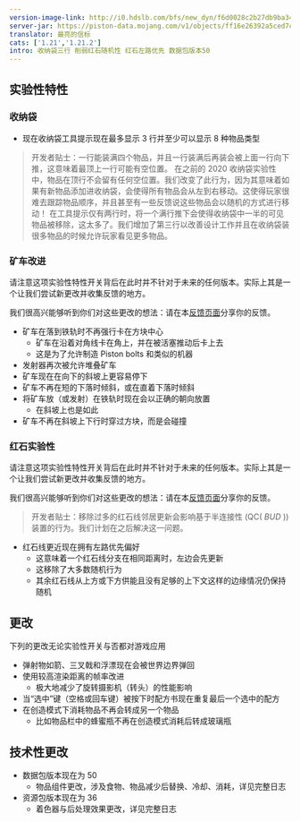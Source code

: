 ```yaml
---
version-image-link: http://i0.hdslb.com/bfs/new_dyn/f6d0028c2b27db9ba3407416b6bdde0d558830935.jpg
server-jar: https://piston-data.mojang.com/v1/objects/ff16e26392a5ced7cfe52ffdc5461cd646b9b65d/server.jar
translator: 最亮的信标
cats: ['1.21','1.21.2']
intro: 收纳袋三行 削弱红石随机性 红石左路优先 数据包版本50
---
```

## 实验性特性
### 收纳袋
* 现在收纳袋工具提示现在最多显示 3 行并至少可以显示 8 种物品类型

> 开发者贴士：一行能装满四个物品，并且一行装满后再装会被上面一行向下推，这意味着最顶上一行可能有空位置。
> 在之前的 2020 收纳袋实验性中，物品在顶行不会留有任何空位置。我们改变了此行为，因为其意味着如果有新物品添加进收纳袋，会使得所有物品会从左到右移动。这使得玩家很难去跟踪物品顺序，并且甚至有一些反馈说这些物品会以随机的方式进行移动！
> 在工具提示仅有两行时，将一个满行推下会使得收纳袋中一半的可见物品被移除，这太多了。我们增加了第三行以改善设计工作并且在收纳袋装很多物品的时候允许玩家看见更多物品。

### 矿车改进
请注意这项实验性特性开关背后在此时并不针对于未来的任何版本。实际上其是一个让我们尝试新更改并收集反馈的地方。

我们很高兴能够听到你们对这些更改的想法：请在本[反馈页面](https://aka.ms/fbcarts)分享你的反馈。

* 矿车在落到铁轨时不再强行卡在方块中心
    * 矿车在沿着对角线卡在角上，并在被活塞推动后卡上去
    * 这是为了允许制造 Piston bolts 和类似的机器
* 发射器再次被允许堆叠矿车
* 矿车现在在向下的斜坡上更容易停下
* 矿车不再在短的下落时倾斜，或在直着下落时倾斜
* 将矿车放（或发射）在铁轨时现在会以正确的朝向放置
    * 在斜坡上也是如此
* 矿车不再在斜坡上下行时穿过方块，而是会碰撞

### 红石实验性

请注意这项实验性特性开关背后在此时并不针对于未来的任何版本。实际上其是一个让我们尝试新更改并收集反馈的地方。

我们很高兴能够听到你们对这些更改的想法：请在本[反馈页面](https://aka.ms/fbredstone)分享你的反馈。

> 开发者贴士：移除过多的红石线邻居更新会影响基于半连接性 (QC( *BUD* )) 装置的行为。我们计划在之后解决这一问题。

* 红石线更近现在拥有左路优先偏好
    * 这意味着一个红石线分支在相同距离时，左边会先更新
    * 这移除了大多数随机行为
    * 其余红石线从上方或下方供能且没有足够的上下文这样的边缘情况仍保持随机

## 更改
下列的更改无论实验性开关与否都对游戏应用

* 弹射物如箭、三叉戟和浮漂现在会被世界边界弹回
* 使用较高渲染距离的帧率改进
    * 极大地减少了旋转摄影机（转头）的性能影响
* 当“选中”键（空格或回车键）被按下时配方书现在重复最后一个选中的配方
* 在创造模式下消耗物品不再会转成另一个物品
    * 比如物品栏中的蜂蜜瓶不再在创造模式消耗后转成玻璃瓶

## 技术性更改
* 数据包版本现在为 50
    * 物品组件更改，涉及食物、物品减少后替换、冷却、消耗，详见完整日志
* 资源包版本现在为 36
    * 着色器与后处理效果更改，详见完整日志
